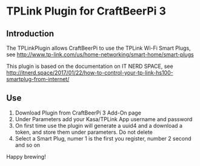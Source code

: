 # TPLink Plugin for CraftBeerPi 3

## Introduction
The TPLinkPlugin allows CraftBeerPi to use the TPLink Wi-Fi Smart Plugs, see http://www.tp-link.com/us/home-networking/smart-home/smart-plugs

This plugin is based on the documentation on IT NERD SPACE, see http://itnerd.space/2017/01/22/how-to-control-your-tp-link-hs100-smartplug-from-internet/

## Use
1. Download Plugin from CraftBeerPi 3 Add-On page
2. Under Parameters add your Kasa/TPLink App username and password
3. On first time use the plugin will generate a uuid4 and a download a token, and store them under parameters. Do not delete
4. Select a Smart Plug, numer 1 is the first you register, number 2 second and so on

Happy brewing!